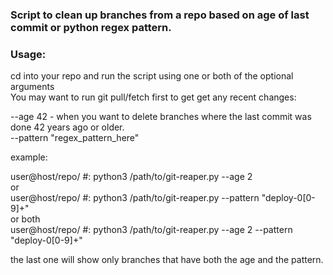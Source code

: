 ### Script to clean up branches from a repo based on age of last commit or python regex pattern.  

### Usage:  
cd into your repo and run the script using one or both of the optional arguments  
You may want to run git pull/fetch first to get get any recent changes:  

--age 42 - when you want to delete branches where the last commit was done 42 years ago or older.  
--pattern "regex_pattern_here"  

example:  

user@host/repo/ #: python3 /path/to/git-reaper.py --age 2  
or  
user@host/repo/ #: python3 /path/to/git-reaper.py --pattern "deploy-0[0-9]+"  
or both  
user@host/repo/ #: python3 /path/to/git-reaper.py --age 2 --pattern "deploy-0[0-9]+"  

the last one will show only branches that have both the age and the pattern.  

